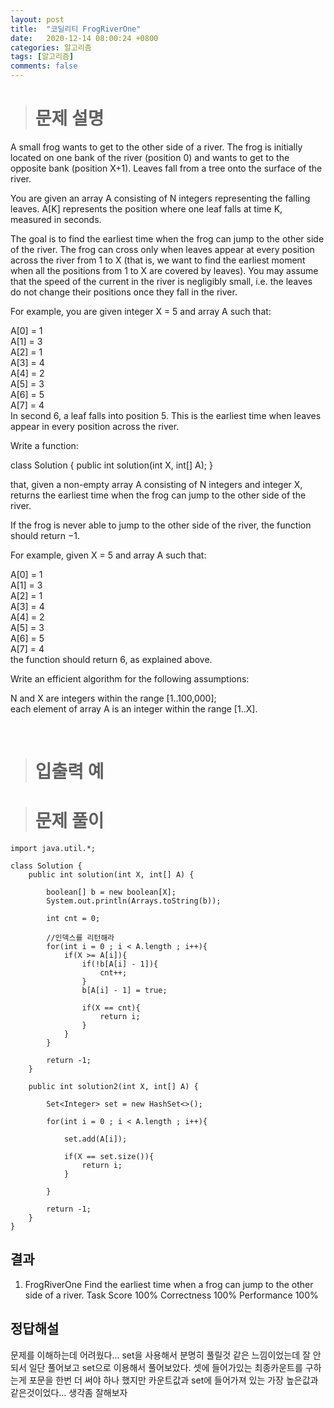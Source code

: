 ```yaml
---
layout: post
title:  "코딜리티 FrogRiverOne"
date:   2020-12-14 08:00:24 +0800
categories: 알고리즘
tags: [알고리즘]
comments: false
---
```


># 문제 설명

A small frog wants to get to the other side of a river. The frog is initially located on one bank of the river (position 0) and wants to get to the opposite bank (position X+1). Leaves fall from a tree onto the surface of the river.

You are given an array A consisting of N integers representing the falling leaves. A[K] represents the position where one leaf falls at time K, measured in seconds.

The goal is to find the earliest time when the frog can jump to the other side of the river. The frog can cross only when leaves appear at every position across the river from 1 to X (that is, we want to find the earliest moment when all the positions from 1 to X are covered by leaves). You may assume that the speed of the current in the river is negligibly small, i.e. the leaves do not change their positions once they fall in the river.  

For example, you are given integer X = 5 and array A such that:  
  
  A[0] = 1  
  A[1] = 3  
  A[2] = 1  
  A[3] = 4  
  A[4] = 2  
  A[5] = 3  
  A[6] = 5  
  A[7] = 4  
In second 6, a leaf falls into position 5. This is the earliest time when leaves appear in every position across the river.  
  
Write a function:  
  
class Solution { public int solution(int X, int[] A); }  
  
that, given a non-empty array A consisting of N integers and integer X, returns the earliest time when the frog can jump to the other side of the river.  
  
If the frog is never able to jump to the other side of the river, the function should return −1.  
  
For example, given X = 5 and array A such that:  
  
  A[0] = 1  
  A[1] = 3  
  A[2] = 1  
  A[3] = 4  
  A[4] = 2  
  A[5] = 3  
  A[6] = 5  
  A[7] = 4  
the function should return 6, as explained above.  
  
Write an efficient algorithm for the following assumptions:  
  
N and X are integers within the range [1..100,000];  
each element of array A is an integer within the range [1..X].  
    
<br/>

># 입출력 예

># 문제 풀이

```
import java.util.*;

class Solution {
    public int solution(int X, int[] A) {

        boolean[] b = new boolean[X];
        System.out.println(Arrays.toString(b));

        int cnt = 0;

        //인덱스를 리턴해라
        for(int i = 0 ; i < A.length ; i++){
            if(X >= A[i]){
                if(!b[A[i] - 1]){
                    cnt++;
                }
                b[A[i] - 1] = true;

                if(X == cnt){
                    return i;
                }
            }
        }

        return -1;
    }

    public int solution2(int X, int[] A) {

        Set<Integer> set = new HashSet<>();

        for(int i = 0 ; i < A.length ; i++){

            set.add(A[i]);

            if(X == set.size()){
                return i;
            }

        }

        return -1;
    }
}

```

## 결과

1. FrogRiverOne
Find the earliest time when a frog can jump to the other side of a river.
Task Score
100%
Correctness
100%
Performance
100%


## 정답해설

문제를 이해하는데 어려웠다... set을 사용해서 분명히 풀릴것 같은 느낌이었는데 잘 안되서 일단 풀어보고 set으로 이용해서 풀어보았다.
셋에 들어가있는 최종카운트를 구하는게 포문을 한번 더 써야 하나 했지만 카운트값과 set에 들어가져 있는 가장 높은값과 같은것이었다... 생각좀 잘해보자



